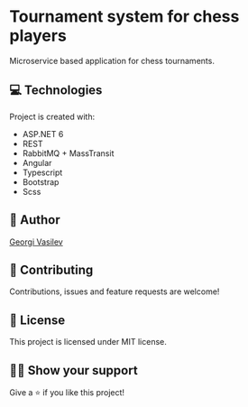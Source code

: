 # Tournament system for chess players
Microservice based application for chess tournaments.

	
## 💻 Technologies
Project is created with:
* ASP.NET 6
* REST
* RabbitMQ + MassTransit
* Angular
* Typescript
* Bootstrap
* Scss

## 👨‍ Author

[Georgi Vasilev](https://github.com/georgi-vasilev/)

## 🤝 Contributing

Contributions, issues and feature requests are welcome!

## 📝 License

This project is licensed under MIT license.

## 👨‍🚀 Show your support

Give a ⭐ if you like this project!
